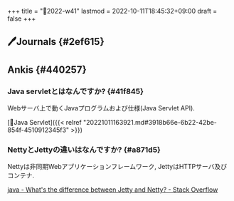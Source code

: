 +++
title = "📓2022-w41"
lastmod = 2022-10-11T18:45:32+09:00
draft = false
+++

## 🖊Journals {#2ef615}


## Ankis {#440257}


### Java servletとはなんですか? {#41f845}

Webサーバ上で動くJavaプログラムおよび仕様(Java Servlet API).

[📝Java Servlet]({{< relref "20221011163921.md#3918b66e-6b22-42be-854f-4510912345f3" >}})


### NettyとJettyの違いはなんですか? {#a871d5}

Nettyは非同期Webアプリケーションフレームワーク, JettyはHTTPサーバ及びコンテナ.

[java - What's the difference between Jetty and Netty? - Stack Overflow](https://stackoverflow.com/questions/5385407/whats-the-difference-between-jetty-and-netty/35749512)
